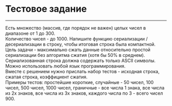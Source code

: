 # Тестовое задание <br>

---

Есть множество (массив, где порядок не важен) целых чисел в диапазоне от 1 до 300. <br>
Количество чисел - до 1000. Напишите функцию сериализации / десериализации в строку, чтобы итоговая строка была компактной. <br>
Цель задачи - максимально сжать данные относительно простой сериализации без алгоритма сжатия (хотя бы 50% в среднем). <br>
Сериализованная строка должна содержать только ASCII символы. Можно использовать любой язык программирования. <br>
Вместе с решением нужно прислать набор тестов  - исходная строка, сжатая строка, коэффициент сжатия. <br>
Примеры тестов: простейшие короткие, случайные - 50 чисел, 100 чисел, 500 чисел, 1000 чисел, граничные - все числа 1 знака, все числа из 2х знаков, все числа из 3х знаков, каждого числа по 3 - всего чисел 900. <br>
